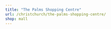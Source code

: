 ```yaml
---
title: "The Palms Shopping Centre"
url: /christchurch/the-palms-shopping-centre/
shop: mall
---
```

